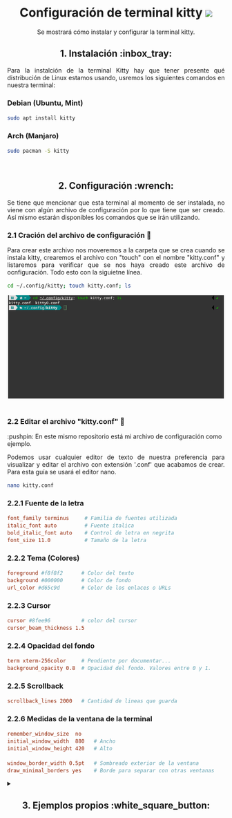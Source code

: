 <h1 align="center">Configuración de terminal kitty <img src="https://sw.kovidgoyal.net/kitty/_static/kitty.svg" width="40"></h1>
<p align="center">Se mostrará cómo instalar y configurar la terminal kitty.</p>

<h2 align="center">1. Instalación :inbox_tray:</h2>
<p align="justify">Para la instalción de la terminal Kitty hay que tener presente qué distribución de Linux estamos usando, usremos los siguientes comandos en nuestra terminal:</p>

### Debian (Ubuntu, Mint)
```bash
sudo apt install kitty
```
### Arch (Manjaro)
```bash
sudo pacman -S kitty
```

<br>
<h2 align="center">2. Configuración :wrench:</h2>
<p align="justify">Se tiene que mencionar que esta terminal al momento de ser instalada, no viene con algún archivo de configuración por lo que tiene que ser creado. Así mismo estarán disponibles los comandos que se irán utilizando.</p>

### 2.1 Cración del archivo de configuración :page_facing_up:
<p align="justify">Para crear este archivo nos moveremos a la carpeta que se crea cuando se instala kitty, crearemos el archivo con "touch" con el nombre "kitty.conf" y listaremos para verificar que se nos haya creado este archivo de ocnfiguración. Todo esto con la siguietne línea.</p>

```bash
cd ~/.config/kitty; touch kitty.conf; ls
```
<div align="center">
    <img src="img/creacionDeConf.png" alt="Creación de archivo kitty.conf" width=500>
</div>

<br>

### 2.2 Editar el archivo "kitty.conf" :pencil:
<p>:pushpin: En este mismo repositorio está mi archivo de configuración como ejemplo.</p>
<p align="justify">Podemos usar cualquier editor de texto de nuestra preferencia para visualizar y editar el archivo con extensión '.conf' que acabamos de crear. Para esta guía se usará el editor nano.</p>


```bash
nano kitty.conf
```

### 2.2.1 Fuente de la letra
```conf
font_family terminus     # Familia de fuentes utilizada
italic_font auto         # Fuente italica
bold_italic_font auto    # Control de letra en negrita
font_size 11.0           # Tamaño de la letra
```

### 2.2.2 Tema (Colores)
```conf
foreground #f8f8f2      # Color del texto
background #000000      # Color de fondo
url_color #d65c9d       # Color de los enlaces o URLs
```

### 2.2.3  Cursor 
```conf
cursor #8fee96          # color del cursor
cursor_beam_thickness 1.5
```

### 2.2.4 Opacidad del fondo
```conf
term xterm-256color     # Pendiente por documentar...
background_opacity 0.8  # Opacidad del fondo. Valores entre 0 y 1.
```

### 2.2.5 Scrollback 
```conf
scrollback_lines 2000   # Cantidad de lineas que guarda
```

### 2.2.6 Medidas de la ventana de la terminal
```conf
remember_window_size  no
initial_window_width  880   # Ancho
initial_window_height 420   # Alto

window_border_width 0.5pt   # Sombreado exterior de la ventana
draw_minimal_borders yes    # Borde para separar con otras ventanas
```
<details> 
    <summary><h2 align="center">3. Ejemplos propios :white_square_button:</h2></summary>
    <p align="justify">Estos ejemplos son configuraciones propias, el detalle es que he incorporado herramientas extra. La finalidad de estos ejemplos es mostrar lo que se puede llegar a lograr con la temrinal kitty.</p>
    <h3>3.1 Asuka Terminal (Zsh):</h3>
    <div align="center">
        <img src="img/asukaTerminal.png" alt="Terminal con Asuka" width=500>
    </div>
    <h3>3.2 Violet Evergarden Terminal (Zsh):</h3>
    <div align="center">
        <img src="img/violetTerminal.png" alt="Terminal con Violet Evergarden" width=500>
    </div>
    <h3>3.3 Shantae Terminal (Bash):</h3>
    <div align="center">
        <img src="img/shantaeTerminal.png" alt="Terminal con Shantae" width=500>
    </div>

